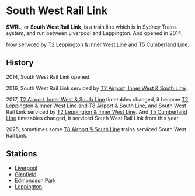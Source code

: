 # South West Rail Link

**SWRL**, or **South West Rail Link**, is a train line which is in Sydney Trains system, and run between Liverpool and Leppington. And opened in 2014.

Now serviced by [T2 Leppington & Inner West Line](t2) and [T5 Cumberland Line](t5).

## History

2014, South West Rail Link opened.

2016, South West Rail Link serviced by [T2 Airport, Inner West & South Line](13t2).

2017, [T2 Airport, Inner West & South Line](13t2) timetables changed, it became [T2 Leppington & Inner West Line](t2) and [T8 Airport & South Line](t8), and South West Rail Link serviced by [T2 Leppington & Inner West Line](t2). And [T5 Cumberland Line](t5) timetables changed, it serviced South West Rail Link from this year.

2025, sometimes some [T8 Airport & South Line](t8) trains serviced South West Rail Link.

## Stations

* [Liverpool](liverpool)
* [Glenfield](glenfield)
* [Edmondson Park](edmondsonpark)
* [Leppington](leppington)
